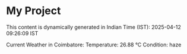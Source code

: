 # My Project

This content is dynamically generated in Indian Time (IST): 2025-04-12 09:26:09 IST


Current Weather in Coimbatore:
Temperature: 26.88 °C
Condition: haze
